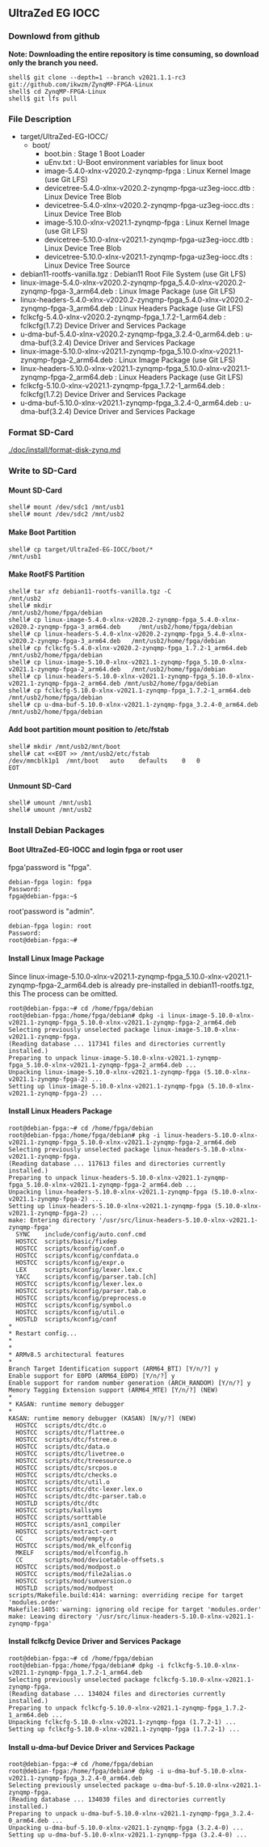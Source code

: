 ## UltraZed EG IOCC

### Downlowd from github

**Note: Downloading the entire repository is time consuming, so download only the branch you need.**

```console
shell$ git clone --depth=1 --branch v2021.1.1-rc3 git://github.com/ikwzm/ZynqMP-FPGA-Linux
shell$ cd ZynqMP-FPGA-Linux
shell$ git lfs pull
```

### File Description

 * target/UltraZed-EG-IOCC/
   + boot/
     - boot.bin                                                    : Stage 1 Boot Loader
     - uEnv.txt                                                    : U-Boot environment variables for linux boot
     - image-5.4.0-xlnx-v2020.2-zynqmp-fpga                        : Linux Kernel Image       (use Git LFS)
     - devicetree-5.4.0-xlnx-v2020.2-zynqmp-fpga-uz3eg-iocc.dtb    : Linux Device Tree Blob   
     - devicetree-5.4.0-xlnx-v2020.2-zynqmp-fpga-uz3eg-iocc.dts    : Linux Device Tree Blob   
     - image-5.10.0-xlnx-v2021.1-zynqmp-fpga                       : Linux Kernel Image       (use Git LFS)
     - devicetree-5.10.0-xlnx-v2021.1-zynqmp-fpga-uz3eg-iocc.dtb   : Linux Device Tree Blob   
     - devicetree-5.10.0-xlnx-v2021.1-zynqmp-fpga-uz3eg-iocc.dts   : Linux Device Tree Source
 * debian11-rootfs-vanilla.tgz                                     : Debian11 Root File System (use Git LFS)
 * linux-image-5.4.0-xlnx-v2020.2-zynqmp-fpga_5.4.0-xlnx-v2020.2-zynqmp-fpga-3_arm64.deb     : Linux Image Package      (use Git LFS)
 * linux-headers-5.4.0-xlnx-v2020.2-zynqmp-fpga_5.4.0-xlnx-v2020.2-zynqmp-fpga-3_arm64.deb   : Linux Headers Package    (use Git LFS)
 * fclkcfg-5.4.0-xlnx-v2020.2-zynqmp-fpga_1.7.2-1_arm64.deb        : fclkcfg(1.7.2) Device Driver and Services Package
 * u-dma-buf-5.4.0-xlnx-v2020.2-zynqmp-fpga_3.2.4-0_arm64.deb      : u-dma-buf(3.2.4) Device Driver and Services Package
 * linux-image-5.10.0-xlnx-v2021.1-zynqmp-fpga_5.10.0-xlnx-v2021.1-zynqmp-fpga-2_arm64.deb   : Linux Image Package      (use Git LFS)
 * linux-headers-5.10.0-xlnx-v2021.1-zynqmp-fpga_5.10.0-xlnx-v2021.1-zynqmp-fpga-2_arm64.deb : Linux Headers Package    (use Git LFS)
 * fclkcfg-5.10.0-xlnx-v2021.1-zynqmp-fpga_1.7.2-1_arm64.deb       : fclkcfg(1.7.2) Device Driver and Services Package
 * u-dma-buf-5.10.0-xlnx-v2021.1-zynqmp-fpga_3.2.4-0_arm64.deb     : u-dma-buf(3.2.4) Device Driver and Services Package
 
### Format SD-Card

[./doc/install/format-disk-zynq.md](format-disk-zynq.md)

### Write to SD-Card

#### Mount SD-Card

```console
shell# mount /dev/sdc1 /mnt/usb1
shell# mount /dev/sdc2 /mnt/usb2
```
#### Make Boot Partition

```console
shell# cp target/UltraZed-EG-IOCC/boot/*                                  /mnt/usb1
```

#### Make RootFS Partition

```console
shell# tar xfz debian11-rootfs-vanilla.tgz -C                             /mnt/usb2
shell# mkdir                                                              /mnt/usb2/home/fpga/debian
shell# cp linux-image-5.4.0-xlnx-v2020.2-zynqmp-fpga_5.4.0-xlnx-v2020.2-zynqmp-fpga-3_arm64.deb     /mnt/usb2/home/fpga/debian
shell# cp linux-headers-5.4.0-xlnx-v2020.2-zynqmp-fpga_5.4.0-xlnx-v2020.2-zynqmp-fpga-3_arm64.deb   /mnt/usb2/home/fpga/debian
shell# cp fclkcfg-5.4.0-xlnx-v2020.2-zynqmp-fpga_1.7.2-1_arm64.deb        /mnt/usb2/home/fpga/debian
shell# cp linux-image-5.10.0-xlnx-v2021.1-zynqmp-fpga_5.10.0-xlnx-v2021.1-zynqmp-fpga-2_arm64.deb   /mnt/usb2/home/fpga/debian
shell# cp linux-headers-5.10.0-xlnx-v2021.1-zynqmp-fpga_5.10.0-xlnx-v2021.1-zynqmp-fpga-2_arm64.deb /mnt/usb2/home/fpga/debian
shell# cp fclkcfg-5.10.0-xlnx-v2021.1-zynqmp-fpga_1.7.2-1_arm64.deb       /mnt/usb2/home/fpga/debian
shell# cp u-dma-buf-5.10.0-xlnx-v2021.1-zynqmp-fpga_3.2.4-0_arm64.deb     /mnt/usb2/home/fpga/debian
```

#### Add boot partition mount position to /etc/fstab

```console
shell# mkdir /mnt/usb2/mnt/boot
shell# cat <<EOT >> /mnt/usb2/etc/fstab
/dev/mmcblk1p1	/mnt/boot	auto	defaults	0	0
EOT
```

#### Unmount SD-Card

```console
shell# umount /mnt/usb1
shell# umount /mnt/usb2
```

### Install Debian Packages

#### Boot UltraZed-EG-IOCC and login fpga or root user

fpga'password is "fpga".

```console
debian-fpga login: fpga
Password:
fpga@debian-fpga:~$
```

root'password is "admin".

```console
debian-fpga login: root
Password:
root@debian-fpga:~#
```

#### Install Linux Image Package

Since linux-image-5.10.0-xlnx-v2021.1-zynqmp-fpga_5.10.0-xlnx-v2021.1-zynqmp-fpga-2_arm64.deb is already pre-installed in debian11-rootfs.tgz, this The process can be omitted.

```console
root@debian-fpga:~# cd /home/fpga/debian
root@debian-fpga:/home/fpga/debian# dpkg -i linux-image-5.10.0-xlnx-v2021.1-zynqmp-fpga_5.10.0-xlnx-v2021.1-zynqmp-fpga-2_arm64.deb
Selecting previously unselected package linux-image-5.10.0-xlnx-v2021.1-zynqmp-fpga.
(Reading database ... 117341 files and directories currently installed.)
Preparing to unpack linux-image-5.10.0-xlnx-v2021.1-zynqmp-fpga_5.10.0-xlnx-v2021.1-zynqmp-fpga-2_arm64.deb ...
Unpacking linux-image-5.10.0-xlnx-v2021.1-zynqmp-fpga (5.10.0-xlnx-v2021.1-zynqmp-fpga-2) ...
Setting up linux-image-5.10.0-xlnx-v2021.1-zynqmp-fpga (5.10.0-xlnx-v2021.1-zynqmp-fpga-2) ...
```

#### Install Linux Headers Package

```console
root@debian-fpga:~# cd /home/fpga/debian
root@debian-fpga:/home/fpga/debian# pkg -i linux-headers-5.10.0-xlnx-v2021.1-zynqmp-fpga_5.10.0-xlnx-v2021.1-zynqmp-fpga-2_arm64.deb
Selecting previously unselected package linux-headers-5.10.0-xlnx-v2021.1-zynqmp-fpga.
(Reading database ... 117613 files and directories currently installed.)
Preparing to unpack linux-headers-5.10.0-xlnx-v2021.1-zynqmp-fpga_5.10.0-xlnx-v2021.1-zynqmp-fpga-2_arm64.deb ...
Unpacking linux-headers-5.10.0-xlnx-v2021.1-zynqmp-fpga (5.10.0-xlnx-v2021.1-zynqmp-fpga-2) ...
Setting up linux-headers-5.10.0-xlnx-v2021.1-zynqmp-fpga (5.10.0-xlnx-v2021.1-zynqmp-fpga-2) ...
make: Entering directory '/usr/src/linux-headers-5.10.0-xlnx-v2021.1-zynqmp-fpga'
  SYNC    include/config/auto.conf.cmd
  HOSTCC  scripts/basic/fixdep
  HOSTCC  scripts/kconfig/conf.o
  HOSTCC  scripts/kconfig/confdata.o
  HOSTCC  scripts/kconfig/expr.o
  LEX     scripts/kconfig/lexer.lex.c
  YACC    scripts/kconfig/parser.tab.[ch]
  HOSTCC  scripts/kconfig/lexer.lex.o
  HOSTCC  scripts/kconfig/parser.tab.o
  HOSTCC  scripts/kconfig/preprocess.o
  HOSTCC  scripts/kconfig/symbol.o
  HOSTCC  scripts/kconfig/util.o
  HOSTLD  scripts/kconfig/conf
*
* Restart config...
*
*
* ARMv8.5 architectural features
*
Branch Target Identification support (ARM64_BTI) [Y/n/?] y
Enable support for E0PD (ARM64_E0PD) [Y/n/?] y
Enable support for random number generation (ARCH_RANDOM) [Y/n/?] y
Memory Tagging Extension support (ARM64_MTE) [Y/n/?] (NEW)
*
* KASAN: runtime memory debugger
*
KASAN: runtime memory debugger (KASAN) [N/y/?] (NEW)
  HOSTCC  scripts/dtc/dtc.o
  HOSTCC  scripts/dtc/flattree.o
  HOSTCC  scripts/dtc/fstree.o
  HOSTCC  scripts/dtc/data.o
  HOSTCC  scripts/dtc/livetree.o
  HOSTCC  scripts/dtc/treesource.o
  HOSTCC  scripts/dtc/srcpos.o
  HOSTCC  scripts/dtc/checks.o
  HOSTCC  scripts/dtc/util.o
  HOSTCC  scripts/dtc/dtc-lexer.lex.o
  HOSTCC  scripts/dtc/dtc-parser.tab.o
  HOSTLD  scripts/dtc/dtc
  HOSTCC  scripts/kallsyms
  HOSTCC  scripts/sorttable
  HOSTCC  scripts/asn1_compiler
  HOSTCC  scripts/extract-cert
  CC      scripts/mod/empty.o
  HOSTCC  scripts/mod/mk_elfconfig
  MKELF   scripts/mod/elfconfig.h
  CC      scripts/mod/devicetable-offsets.s
  HOSTCC  scripts/mod/modpost.o
  HOSTCC  scripts/mod/file2alias.o
  HOSTCC  scripts/mod/sumversion.o
  HOSTLD  scripts/mod/modpost
scripts/Makefile.build:414: warning: overriding recipe for target 'modules.order'
Makefile:1405: warning: ignoring old recipe for target 'modules.order'
make: Leaving directory '/usr/src/linux-headers-5.10.0-xlnx-v2021.1-zynqmp-fpga'
```

#### Install fclkcfg Device Driver and Services Package

```console
root@debian-fpga:~# cd /home/fpga/debian
root@debian-fpga:/home/fpga/debian# dpkg -i fclkcfg-5.10.0-xlnx-v2021.1-zynqmp-fpga_1.7.2-1_arm64.deb
Selecting previously unselected package fclkcfg-5.10.0-xlnx-v2021.1-zynqmp-fpga.
(Reading database ... 134024 files and directories currently installed.)
Preparing to unpack fclkcfg-5.10.0-xlnx-v2021.1-zynqmp-fpga_1.7.2-1_arm64.deb ...
Unpacking fclkcfg-5.10.0-xlnx-v2021.1-zynqmp-fpga (1.7.2-1) ...
Setting up fclkcfg-5.10.0-xlnx-v2021.1-zynqmp-fpga (1.7.2-1) ...
```

#### Install u-dma-buf Device Driver and Services Package

```console
root@debian-fpga:~# cd /home/fpga/debian
root@debian-fpga:/home/fpga/debian# dpkg -i u-dma-buf-5.10.0-xlnx-v2021.1-zynqmp-fpga_3.2.4-0_arm64.deb
Selecting previously unselected package u-dma-buf-5.10.0-xlnx-v2021.1-zynqmp-fpga.
(Reading database ... 134030 files and directories currently installed.)
Preparing to unpack u-dma-buf-5.10.0-xlnx-v2021.1-zynqmp-fpga_3.2.4-0_arm64.deb ...
Unpacking u-dma-buf-5.10.0-xlnx-v2021.1-zynqmp-fpga (3.2.4-0) ...
Setting up u-dma-buf-5.10.0-xlnx-v2021.1-zynqmp-fpga (3.2.4-0) ...
```

